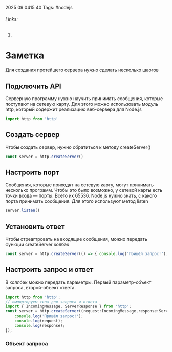 2025 09 0415 40
Tags: #nodejs
###### Links: 
1) 
# Заметка
Для создания протейшего сервера нужно сделать несколько шаогов
## Подключить API
Серверную программу нужно научить принимать сообщения, которые поступают на сетевую карту. Для этого можно использовать модуль http, который содержит реализацию веб-сервера для Node.js
```js
import http from 'http'
```
## Создать сервер
Чтобы создать сервер, нужно обратиться к методу createServer()
```js
const server = http.createServer()
```
## Настроить порт
Сообщения, которые приходят на сетевую карту, могут принимать несколько программ. Чтобы это было возможно, у сетевой карты есть точки входа — порты. Всего их 65536.
Node.js нужно знать, с какого порта принимать сообщения. Для этого используют метод listen
```js
server.listen()
```
## Установить ответ
Чтобы отреагтровать на входящие сообщения, можно передать функции createServer колбэк
```js
const server = http.createServer(() => { console.log('Пришёл запрос!'); });
```
## Настроить запрос и ответ
В коллбэк можно передать параметры. Первый параметр-объект запроса, второй-объект ответа.
```js
import http from 'http'; 
// импортируем типы для запроса и ответа 
import { IncomingMessage, ServerResponse } from 'http'; 
const server = http.createServer((request:IncomingMessage,response:ServerResponse) => { 
	console.log('Пришёл запрос!'); 
	console.log(request); 
	console.log(response); 
});
```
### Объект запроса

```ts
```